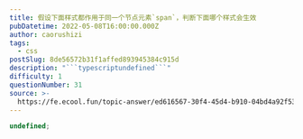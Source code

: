 ```yaml
---
title: 假设下面样式都作用于同一个节点元素`span`，判断下面哪个样式会生效
pubDatetime: 2022-05-08T16:00:00.000Z
author: caorushizi
tags:
  - css
postSlug: 8de56572b31f1affed893945384c915d
description: "```typescriptundefined```"
difficulty: 1
questionNumber: 31
source: >-
  https://fe.ecool.fun/topic-answer/ed616567-30f4-45d4-b910-04bd4a92f53e?orderBy=updateTime&order=desc&tagId=11
---
```


```typescript
undefined;
```
